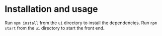 # Installation and usage

Run `npm install` from the `ui` directory to install the dependencies.
Run `npm start` from the `ui` directory to start the front end.
